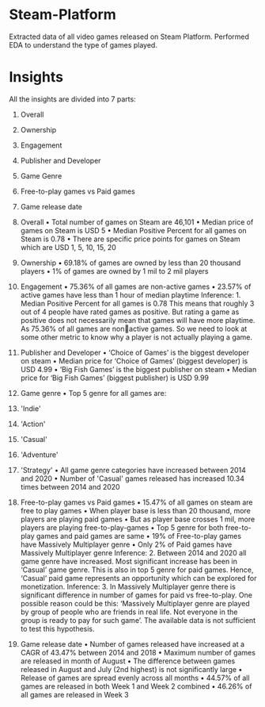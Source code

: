 # Steam-Platform
Extracted data of all video games released on Steam Platform. Performed EDA to understand the type of games played.

# Insights

All the insights are divided into 7 parts:
1. Overall
2. Ownership
3. Engagement
4. Publisher and Developer
5. Game Genre
6. Free-to-play games vs Paid games
7. Game release date


1. Overall
   • Total number of games on Steam are 46,101
   • Median price of games on Steam is USD 5
   • Median Positive Percent for all games on Steam is 0.78
   • There are specific price points for games on Steam which are USD 1, 5, 10, 15, 20 

2. Ownership
• 69.18% of games are owned by less than 20 thousand players
• 1% of games are owned by 1 mil to 2 mil players
3. Engagement
• 75.36% of all games are non-active games
• 23.57% of active games have less than 1 hour of median playtime
Inference: 1. Median Positive Percent for all games is 0.78 This means that roughly 3 
out of 4 people have rated games as positive. But rating a game as positive does not 
necessarily mean that games will have more playtime. As 75.36% of all games are nonactive games. So we need to look at some other metric to know why a player is not 
actually playing a game.
4. Publisher and Developer
• ‘Choice of Games’ is the biggest developer on steam
• Median price for ‘Choice of Games’ (biggest developer) is USD 4.99
• ‘Big Fish Games’ is the biggest publisher on steam
• Median price for ‘Big Fish Games’ (biggest publisher) is USD 9.99
5. Game genre
• Top 5 genre for all games are: 
1. 'Indie' 
2. 'Action' 
3. 'Casual'
4. 'Adventure'
5. 'Strategy'
• All game genre categories have increased between 2014 and 2020
• Number of 'Casual' games released has increased 10.34 times between 2014 and 
2020
6. Free-to-play games vs Paid games
• 15.47% of all games on steam are free to play games
• When player base is less than 20 thousand, more players are playing paid games
• But as player base crosses 1 mil, more players are playing free-to-play-games
• Top 5 genre for both free-to-play games and paid games are same
• 19% of Free-to-play games have Massively Multiplayer genre
• Only 2% of Paid games have Massively Multiplayer genre
Inference: 2. Between 2014 and 2020 all game genre have increased. Most 
significant increase has been in ‘Casual’ game genre. This is also in top 5 genre for 
paid games. Hence, ‘Casual’ paid game represents an opportunity which can be 
explored for monetization. 
Inference: 3. In Massively Multiplayer genre there is significant difference in number 
of games for paid vs free-to-play. One possible reason could be this: ‘Massively 
Multiplayer genre are played by group of people who are friends in real life. Not 
everyone in the group is ready to pay for such game’. The available data is not 
sufficient to test this hypothesis. 
7. Game release date
• Number of games released have increased at a CAGR of 43.47% between 2014 and 
2018
• Maximum number of games are released in month of August
• The difference between games released in August and July (2nd highest) is not 
significantly large
• Release of games are spread evenly across all months
• 44.57% of all games are released in both Week 1 and Week 2 combined
• 46.26% of all games are released in Week 3
